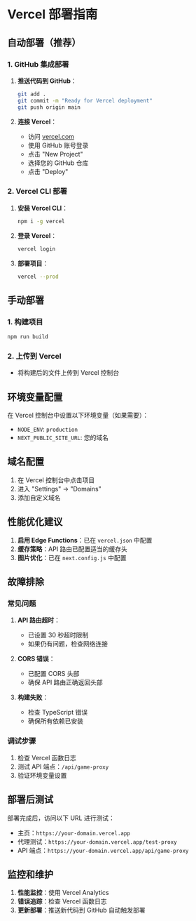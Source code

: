 # Vercel 部署指南

## 自动部署（推荐）

### 1. GitHub 集成部署

1. **推送代码到 GitHub**：
   ```bash
   git add .
   git commit -m "Ready for Vercel deployment"
   git push origin main
   ```

2. **连接 Vercel**：
   - 访问 [vercel.com](https://vercel.com)
   - 使用 GitHub 账号登录
   - 点击 "New Project"
   - 选择您的 GitHub 仓库
   - 点击 "Deploy"

### 2. Vercel CLI 部署

1. **安装 Vercel CLI**：
   ```bash
   npm i -g vercel
   ```

2. **登录 Vercel**：
   ```bash
   vercel login
   ```

3. **部署项目**：
   ```bash
   vercel --prod
   ```

## 手动部署

### 1. 构建项目
```bash
npm run build
```

### 2. 上传到 Vercel
- 将构建后的文件上传到 Vercel 控制台

## 环境变量配置

在 Vercel 控制台中设置以下环境变量（如果需要）：

- `NODE_ENV`: `production`
- `NEXT_PUBLIC_SITE_URL`: 您的域名

## 域名配置

1. 在 Vercel 控制台中点击项目
2. 进入 "Settings" → "Domains"
3. 添加自定义域名

## 性能优化建议

1. **启用 Edge Functions**：已在 `vercel.json` 中配置
2. **缓存策略**：API 路由已配置适当的缓存头
3. **图片优化**：已在 `next.config.js` 中配置

## 故障排除

### 常见问题

1. **API 路由超时**：
   - 已设置 30 秒超时限制
   - 如果仍有问题，检查网络连接

2. **CORS 错误**：
   - 已配置 CORS 头部
   - 确保 API 路由正确返回头部

3. **构建失败**：
   - 检查 TypeScript 错误
   - 确保所有依赖已安装

### 调试步骤

1. 检查 Vercel 函数日志
2. 测试 API 端点：`/api/game-proxy`
3. 验证环境变量设置

## 部署后测试

部署完成后，访问以下 URL 进行测试：

- 主页：`https://your-domain.vercel.app`
- 代理测试：`https://your-domain.vercel.app/test-proxy`
- API 端点：`https://your-domain.vercel.app/api/game-proxy`

## 监控和维护

1. **性能监控**：使用 Vercel Analytics
2. **错误追踪**：检查 Vercel 函数日志
3. **更新部署**：推送新代码到 GitHub 自动触发部署
